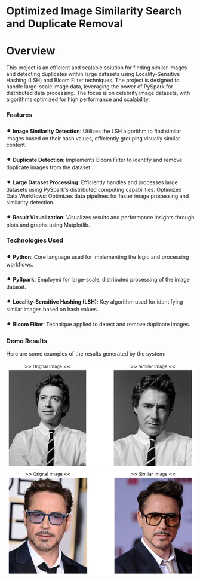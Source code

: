 # Optimized Image Similarity Search and Duplicate Removal

# Overview  
This project is an efficient and scalable solution for finding similar images and detecting duplicates within large datasets using Locality-Sensitive Hashing (LSH) and Bloom Filter techniques. The project is designed to handle large-scale image data, leveraging the power of PySpark for distributed data processing. The focus is on celebrity image datasets, with algorithms optimized for high performance and scalability.

### Features
<span style="font-size:24px;">•</span> **Image Similarity Detection**: Utilizes the LSH algorithm to find similar images based on their hash values, efficiently grouping visually similar content.

<span style="font-size:24px;">•</span> **Duplicate Detection**: Implements Bloom Filter to identify and remove duplicate images from the dataset.

<span style="font-size:24px;">•</span> **Large Dataset Processing**: Efficiently handles and processes large datasets using PySpark's distributed computing capabilities. Optimized Data Workflows: Optimizes data pipelines for faster image processing and similarity detection.

<span style="font-size:24px;">•</span> **Result Visualization**: Visualizes results and performance insights through plots and graphs using Matplotlib.

### Technologies Used
<span style="font-size:24px;">•</span> **Python**: Core language used for implementing the logic and processing workflows.

<span style="font-size:24px;">•</span> **PySpark**: Employed for large-scale, distributed processing of the image dataset.

<span style="font-size:24px;">•</span> **Locality-Sensitive Hashing (LSH)**: Key algorithm used for identifying similar images based on hash values.

<span style="font-size:24px;">•</span> **Bloom Filter**: Technique applied to detect and remove duplicate images.

### Demo Results
Here are some examples of the results generated by the system:

![Image description](1.png)
![Image description](2.png)
